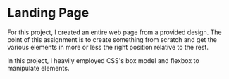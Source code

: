 # Landing Page

For this project, I created an entire web page from a provided design. The point of this assignment is to create something from scratch and get the various elements in more or less the right position relative to the rest.

In this project, I heavily employed CSS's box model and flexbox to manipulate elements.
